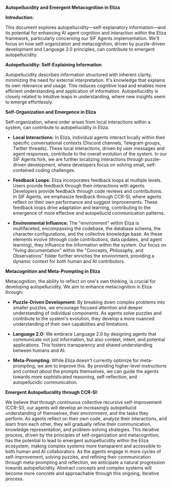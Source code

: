 **Autopellucidity and Emergent Metacognition in Eliza**

**Introduction:**

This document explores autopellucidity—self-explanatory information—and its potential for enhancing AI agent cognition and interaction within the Eliza framework, particularly concerning our SIF Agents implementation.  We'll focus on how self-organization and metacognition, driven by puzzle-driven development and Language 2.0 principles, can contribute to emergent autopellucidity.

**Autopellucidity: Self-Explaining Information**

Autopellucidity describes information structured with inherent clarity, minimizing the need for external interpretation. It's knowledge that explains its own relevance and usage.  This reduces cognitive load and enables more efficient understanding and application of information.  Autopellucidity is closely related to intuitive leaps in understanding, where new insights seem to emerge effortlessly.

**Self-Organization and Emergence in Eliza**

Self-organization, where order arises from local interactions within a system, can contribute to autopellucidity in Eliza.

* **Local Interactions:** In Eliza, individual agents interact locally within their specific conversational contexts (Discord channels, Telegram groups, Twitter threads).  These local interactions, driven by user messages and agent responses, contribute to the overall evolution of the system.  In our SIF Agents fork, we are further localizing interactions through puzzle-driven development, where developers focus on solving small, self-contained coding challenges.

* **Feedback Loops:** Eliza incorporates feedback loops at multiple levels.  Users provide feedback through their interactions with agents.  Developers provide feedback through code reviews and contributions. In SIF Agents, we emphasize feedback through CCR-SI, where agents reflect on their own performance and suggest improvements.  These feedback loops drive adaptation and learning, contributing to the emergence of more effective and autopellucid communication patterns.

* **Environmental Influence:**  The "environment" within Eliza is multifaceted, encompassing the codebase, the database schema, the character configurations, and the collective knowledge base. As these elements evolve (through code contributions, data updates, and agent learning), they influence the information within the system.  Our focus on "living documentation" within the "Concepts, Philosophy, and Observations" folder further enriches the environment, providing a dynamic context for both human and AI contributors.

**Metacognition and Meta-Prompting in Eliza**

Metacognition, the ability to reflect on one's own thinking, is crucial for developing autopellucidity.  We aim to enhance metacognition in Eliza through:

* **Puzzle-Driven Development:** By breaking down complex problems into smaller puzzles, we encourage focused attention and deeper understanding of individual components.  As agents solve puzzles and contribute to the system's evolution, they develop a more nuanced understanding of their own capabilities and limitations.

* **Language 2.0:**  We embrace Language 2.0 by designing agents that communicate not just information, but also context, intent, and potential applications. This fosters transparency and shared understanding between humans and AI.

* **Meta-Prompting:** While Eliza doesn't currently optimize for meta-prompting, we aim to improve this.  By providing higher-level instructions and context *about* the prompts themselves, we can guide the agents towards more sophisticated reasoning, self-reflection, and autopellucidic communication.


**Emergent Autopellucidity through CCR-SI:**

We believe that through continuous collective recursive self-improvement (CCR-SI), our agents will develop an increasingly autopellucid understanding of themselves, their environment, and the tasks they perform.  As agents reflect on their own code, analyze their interactions, and learn from each other, they will gradually refine their communication, knowledge representation, and problem-solving strategies. This iterative process, driven by the principles of self-organization and metacognition, has the potential to lead to emergent autopellucidity within the Eliza ecosystem, making complex systems more transparent and accessible to both human and AI collaborators.  As the agents engage in more cycles of self-improvement, solving puzzles, and refining their communication through meta-prompting and reflection, we anticipate a natural progression towards autopellucidity. Abstract concepts and complex systems will become more concrete and approachable through this ongoing, iterative process.